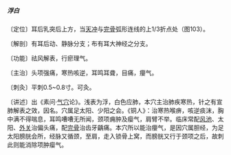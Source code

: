 ##### 浮白

〔定位〕耳后乳突后上方，当[天冲](https://www.gmzyjc.com/read/zjs/zjs3.1.9-12-0.0.3.3.9.md)与[完骨](https://www.gmzyjc.com/read/zjs/zjs3.1.9-12-0.0.3.3.12.md)弧形连线的上1/3折点处（图103）。 

〔解剖〕有耳后动、静脉分支；布有耳大神经之分支。

〔功能〕祛风解表，行瘀理气。

〔主治〕头项强痛，寒热咳逆，耳鸣耳聋，目痛，癭气。

〔刺灸〕平刺0.5~0.8寸。可灸。

〔讲述〕出《素问·[气穴](https://www.gmzyjc.com/read/zjs/zjs3.1.7-8-0.0.2.3.13.md)论》。浅表为浮，白色应肺，本穴主治肺疾寒热，针之有宣肺解表之效，因名。穴属足太阳、少阳之会。《铜人》：治寒热喉痹，咳逆痰沫，胸中满不得喘息，耳鸣嘈嘈无所闻，颈项痈肿及瘿气，肩臂不举。临床常配[风池](https://www.gmzyjc.com/read/zjs/zjs3.1.9-12-0.0.3.3.20.md)、太阳、[外关](https://www.gmzyjc.com/read/zjs/zjs3.1.9-12-0.0.2.3.5.md)治偏头痛，配[完骨](https://www.gmzyjc.com/read/zjs/zjs3.1.9-12-0.0.3.3.12.md)治齿牙齲痛。本穴所以能治癭气，是因穴属胆经，为足太阳膀胱会所，经脉又循颈，至肩，走入锁骨上窝，而膀胱又行于颈项之后，故刺此则能消除项肿瘿气。
